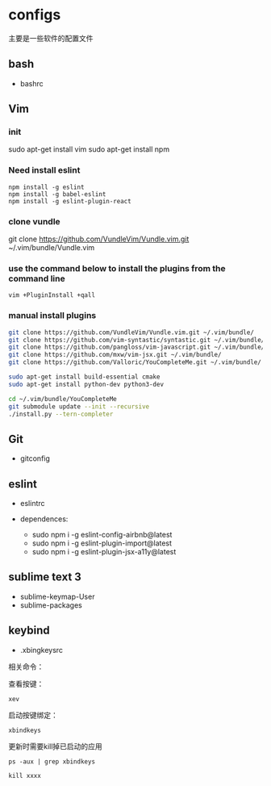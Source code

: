 # configs
主要是一些软件的配置文件

## bash

+ bashrc

## Vim

### init

sudo apt-get install vim
sudo apt-get install npm

### Need install eslint

```
npm install -g eslint
npm install -g babel-eslint
npm install -g eslint-plugin-react
```
### clone vundle

git clone https://github.com/VundleVim/Vundle.vim.git ~/.vim/bundle/Vundle.vim

### use the command below to install the plugins from the command line

```
vim +PluginInstall +qall
```

### manual install plugins

```bash
git clone https://github.com/VundleVim/Vundle.vim.git ~/.vim/bundle/
git clone https://github.com/vim-syntastic/syntastic.git ~/.vim/bundle/
git clone https://github.com/pangloss/vim-javascript.git ~/.vim/bundle/
git clone https://github.com/mxw/vim-jsx.git ~/.vim/bundle/
git clone https://github.com/Valloric/YouCompleteMe.git ~/.vim/bundle/

sudo apt-get install build-essential cmake
sudo apt-get install python-dev python3-dev

cd ~/.vim/bundle/YouCompleteMe
git submodule update --init --recursive
./install.py --tern-completer
```

## Git

+ gitconfig

## eslint 

+ eslintrc

+ dependences: 
  
  + sudo npm i -g eslint-config-airbnb@latest
  + sudo npm i -g eslint-plugin-import@latest
  + sudo npm i -g eslint-plugin-jsx-a11y@latest

## sublime text 3
    
+ sublime-keymap-User
+ sublime-packages

## keybind

+ .xbingkeysrc

相关命令：

查看按键：

```
xev
```

启动按键绑定：

```
xbindkeys
```

更新时需要kill掉已启动的应用

```
ps -aux | grep xbindkeys

kill xxxx
```

